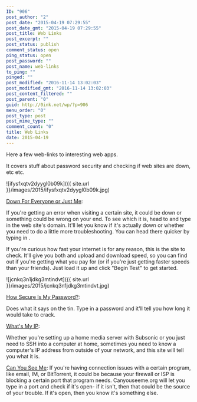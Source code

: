 ```yaml
---
ID: "906"
post_author: "2"
post_date: "2015-04-19 07:29:55"
post_date_gmt: "2015-04-19 07:29:55"
post_title: Web Links
post_excerpt: ""
post_status: publish
comment_status: open
ping_status: open
post_password: ""
post_name: web-links
to_ping: ""
pinged: ""
post_modified: "2016-11-14 13:02:03"
post_modified_gmt: "2016-11-14 13:02:03"
post_content_filtered: ""
post_parent: "0"
guid: http://0ink.net/wp/?p=906
menu_order: "0"
post_type: post
post_mime_type: ""
comment_count: "0"
title: Web Links
date: 2015-04-19
---
```


Here a few web-links to interesting web apps.

It covers stuff about password security and checking if web sites
are down, etc etc.


![ifysfxqtv2dyygl0b09k]({{ site.url }}/images/2015/ifysfxqtv2dyygl0b09k.jpg)

[Down For Everyone or Just Me](http://www.downforeveryoneorjustme.com/):

If you're getting an error when visiting a certain site, it could be down or something could be wrong on your end. To see which
it is, head to and type in the web site's domain. It'll let you know if it's actually down or whether you need to do a little more
troubleshooting. You can head there quicker by typing in .

If you're curious how fast your internet is for any reason, this is the
site to check. It'll give you both and upload and download speed, so you
can find out if you're getting what you pay for (or if you're just
getting faster speeds than your friends). Just load it up and
click "Begin Test" to get started.

![jcnkq3n1jdkg3mtindvt]({{ site.url }}/images/2015/jcnkq3n1jdkg3mtindvt.jpg)

[How Secure Is My Password?](http://howsecureismypassword.net/):

Does what it says on the tin. Type in a password and it'll tell you how long it would take to crack.

[What's My IP](http://whatismyip.org/):

Whether you're setting up a home media server with Subsonic or you just need to SSH into a computer at home, sometimes
you need to know a computer's IP address from outside of your network, and this site will tell you what it is.

[Can You See Me](http://canyouseeme.org/): If you're having connection issues with a certain program, like email, IM, or
BitTorrent, it could be because your firewall or ISP is blocking a certain port that program needs. Canyouseeme.org will
let you type in a port and check if it's open- if it isn't, then that
could be the source of your trouble. If it's open, then you know it's something else.
